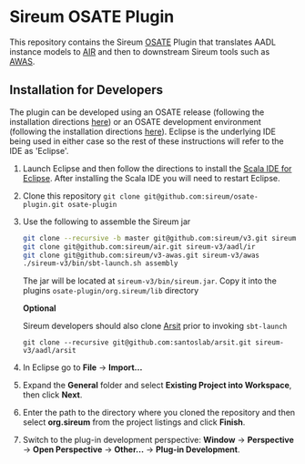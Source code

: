 # Sireum OSATE Plugin

This repository contains the Sireum [OSATE](http://osate.org) Plugin that translates AADL instance
models to [AIR](https://github.com/sireum/air) and then to downstream Sireum tools such as [AWAS](https://github.com/sireum/v3-awas).

## Installation for Developers 

The plugin can be developed using an OSATE release (following the installation
directions [here](http://osate.org/download-and-install.html)) or an OSATE
development environment (following the installation directions
[here](http://osate.org/setup-development.html)).  Eclipse is the underlying IDE
being used in either case so the rest of these instructions will refer to the
IDE as 'Eclipse'.

1. Launch Eclipse and then follow the directions to install the [Scala IDE for
   Eclipse](http://scala-ide.org).  After installing the Scala IDE you will need to
   restart Eclipse.

2. Clone this repository ``git clone git@github.com:sireum/osate-plugin.git osate-plugin``

3. Use the following to assemble the Sireum jar

    ```bash
    git clone --recursive -b master git@github.com:sireum/v3.git sireum-v3
    git clone git@github.com:sireum/air.git sireum-v3/aadl/ir
    git clone git@github.com:sireum/v3-awas.git sireum-v3/awas
    ./sireum-v3/bin/sbt-launch.sh assembly
    ```
    The jar will be located at ``sireum-v3/bin/sireum.jar``.  Copy it into the plugins 
    ``osate-plugin/org.sireum/lib`` directory

    __Optional__ 
    
    Sireum developers should also clone [Arsit](https://github.com/santoslab/arsit) prior to invoking ``sbt-launch``
    
    ``git clone --recursive git@github.com:santoslab/arsit.git sireum-v3/aadl/arsit``

4. In Eclipse go to __File__ -> __Import...__  

5. Expand the __General__ folder and select __Existing Project into Workspace__, then click 
   __Next__.

6. Enter the path to the directory where you cloned the repository and then select __org.sireum__ 
   from the project listings and click __Finish__.

7. Switch to the plug-in development perspective: __Window__ -> __Perspective__ -> 
   __Open Perspective__ -> __Other...__ -> __Plug-in Development__.

    
<!---
## Installation for Users

1. Download and install the latest [OSATE release](http://osate.org/download-and-install.html)

2. TBD
--->
